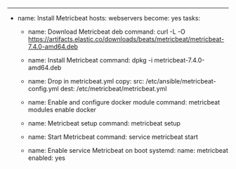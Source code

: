 ---
- name: Install Metricbeat
  hosts: webservers
  become: yes
  tasks:

  - name: Download Metricbeat deb
    command: curl -L -O https://artifacts.elastic.co/downloads/beats/metricbeat/metricbeat-7.4.0-amd64.deb

  - name: Install Metricbeat
    command: dpkg -i metricbeat-7.4.0-amd64.deb

  - name: Drop in metricbeat.yml
    copy:
      src: /etc/ansible/metricbeat-config.yml
      dest: /etc/metricbeat/metricbeat.yml

  - name: Enable and configure docker module
    command: metricbeat modules enable docker

  - name: Metricbeat setup
    command: metricbeat setup

  - name: Start Metricbeat
    command: service metricbeat start

  - name: Enable service Metricbeat on boot
    systemd:
      name: metricbeat
      enabled: yes